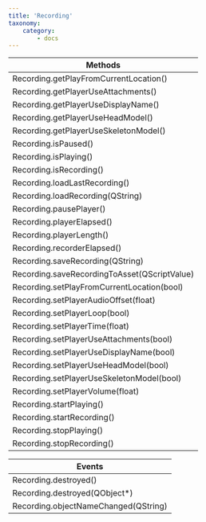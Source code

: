 ```yaml
---
title: 'Recording'
taxonomy:
    category:
        - docs
---
```


| Methods                                  |
| ---------------------------------------- |
| Recording.getPlayFromCurrentLocation()   |
| Recording.getPlayerUseAttachments()      |
| Recording.getPlayerUseDisplayName()      |
| Recording.getPlayerUseHeadModel()        |
| Recording.getPlayerUseSkeletonModel()    |
| Recording.isPaused()                     |
| Recording.isPlaying()                    |
| Recording.isRecording()                  |
| Recording.loadLastRecording()            |
| Recording.loadRecording(QString)         |
| Recording.pausePlayer()                  |
| Recording.playerElapsed()                |
| Recording.playerLength()                 |
| Recording.recorderElapsed()              |
| Recording.saveRecording(QString)         |
| Recording.saveRecordingToAsset(QScriptValue) |
| Recording.setPlayFromCurrentLocation(bool) |
| Recording.setPlayerAudioOffset(float)    |
| Recording.setPlayerLoop(bool)            |
| Recording.setPlayerTime(float)           |
| Recording.setPlayerUseAttachments(bool)  |
| Recording.setPlayerUseDisplayName(bool)  |
| Recording.setPlayerUseHeadModel(bool)    |
| Recording.setPlayerUseSkeletonModel(bool) |
| Recording.setPlayerVolume(float)         |
| Recording.startPlaying()                 |
| Recording.startRecording()               |
| Recording.stopPlaying()                  |
| Recording.stopRecording()                |

| Events                               |
| ------------------------------------ |
| Recording.destroyed()                |
| Recording.destroyed(QObject*)        |
| Recording.objectNameChanged(QString) |